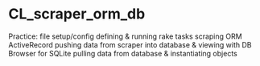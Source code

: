 # CL_scraper_orm_db

Practice:
file setup/config
defining & running rake tasks
scraping
ORM
ActiveRecord
pushing data from scraper into database & viewing with DB Browser for SQLite
pulling data from database & instantiating objects
